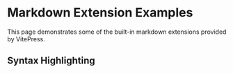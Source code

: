 # Markdown Extension Examples

This page demonstrates some of the built-in markdown extensions provided by VitePress.

## Syntax Highlighting